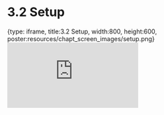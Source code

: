 # 3.2 Setup
 
{type: iframe, title:3.2 Setup, width:800, height:600, poster:resources/chapt_screen_images/setup.png}
![](https://stephaniemyan.github.io/hgv_modules/no_toc/setup.html)
 

 

